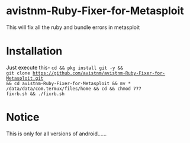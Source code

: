 # avistnm-Ruby-Fixer-for-Metasploit
This will fix all the ruby and bundle errors in metasploit

# Installation
Just execute this-
<code>cd && pkg install git -y && git clone https://github.com/avistnm/avistnm-Ruby-Fixer-for-Metasploit.git && cd avistnm-Ruby-Fixer-for-Metasploit && mv * /data/data/com.termux/files/home && cd && chmod 777 fixrb.sh && ./fixrb.sh</code>

# Notice
This is only for all versions of android......

